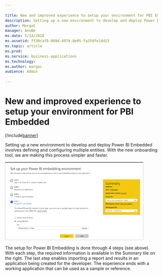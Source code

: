 ```yaml
---

title: New and improved experience to setup your environment for PBI Embedded
description: Setting up a new environment to develop and deploy Power BI Embedded involves defining and configuring multiple entities.
author: MargoC
manager: AnnBe
ms.date: 5/14/2018
ms.assetid: ff30caf8-989d-4974-8e05-fa3fdfe1dd13
ms.topic: article
ms.prod: 
ms.service: business-applications
ms.technology: 
ms.author: margoc
audience: Admin

---
```

#  New and improved experience to setup your environment for PBI Embedded




[!include[banner](../../../../includes/banner.md)]

Setting up a new environment to develop and deploy Power BI Embedded involves
defining and configuring multiple entities. With the new onboarding tool, we are
making this process simpler and faster.

![](media/new-improved-experience-setup-environment-pbi-embedded-1.png "")
<!-- picture -->


The setup for Power BI Embedding is done through 4 steps (see above). With each
step, the required information is available in the Summary tile on the right.
The last step enables importing a report and results in an application being
created for the developer. The experience ends with a working application that
can be used as a sample or reference.
